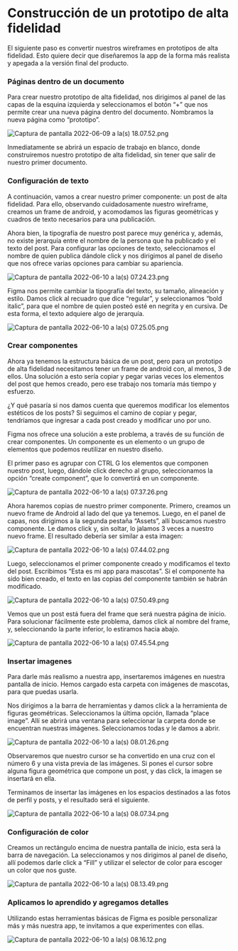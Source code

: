 # Construcción de un prototipo de alta fidelidad

El siguiente paso es convertir nuestros wireframes en prototipos de alta fidelidad. Esto quiere decir que diseñaremos la app de la forma más realista y apegada a la versión final del producto.

### Páginas dentro de un documento

Para crear nuestro prototipo de alta fidelidad, nos dirigimos al panel de las capas de la esquina izquierda y seleccionamos el botón “+” que nos permite crear una nueva página dentro del documento. Nombramos la nueva página como “prototipo”.

![Captura de pantalla 2022-06-09 a la(s) 18.07.52.png](Construccio%CC%81n%20de%20un%20prototipo%20de%20alta%20fidelidad%20bda92e32e6714e86b6ce1f840200a78d/Captura_de_pantalla_2022-06-09_a_la(s)_18.07.52.png)

Inmediatamente se abrirá un espacio de trabajo en blanco, donde construiremos nuestro prototipo de alta fidelidad, sin tener que salir de nuestro primer documento.

### Configuración de texto

A continuación, vamos a  crear nuestro primer componente: un post de alta fidelidad. Para ello, observando cuidadosamente nuestro wireframe, creamos un frame de android, y acomodamos las figuras geométricas y cuadros de texto necesarios para una publicación.

Ahora bien, la tipografía de nuestro post parece muy genérica y, además, no existe jerarquía entre el nombre de la persona que ha publicado y el texto del post. Para configurar las opciones de texto, seleccionamos el nombre de quien publica dándole click y nos dirigimos al panel de diseño que nos ofrece varias opciones para cambiar su apariencia. 

![Captura de pantalla 2022-06-10 a la(s) 07.24.23.png](Construccio%CC%81n%20de%20un%20prototipo%20de%20alta%20fidelidad%20bda92e32e6714e86b6ce1f840200a78d/Captura_de_pantalla_2022-06-10_a_la(s)_07.24.23.png)

Figma nos permite cambiar la tipografía del texto, su tamaño, alineación y estilo. Damos click al recuadro que dice “regular”, y seleccionamos “bold italic”, para que el nombre de quien posteó esté en negrita y en cursiva. De esta forma, el texto adquiere algo de jerarquía.

![Captura de pantalla 2022-06-10 a la(s) 07.25.05.png](Construccio%CC%81n%20de%20un%20prototipo%20de%20alta%20fidelidad%20bda92e32e6714e86b6ce1f840200a78d/Captura_de_pantalla_2022-06-10_a_la(s)_07.25.05.png)

### Crear componentes

Ahora ya tenemos la estructura básica de un post, pero para un prototipo de alta fidelidad necesitamos tener un frame de android con, al menos, 3 de ellos. Una solución a esto sería copiar y pegar varias veces los elementos del post que hemos creado, pero ese trabajo nos tomaría más tiempo y esfuerzo.

¿Y qué pasaría si nos damos cuenta que queremos modificar los elementos estéticos de los posts? Si seguimos el camino de copiar y pegar, tendríamos que ingresar a cada post creado y modificar uno por uno.

Figma nos ofrece una solución a este problema, a través de su función de crear componentes. Un componente es un elemento o un grupo de elementos que podemos reutilizar en nuestro diseño.

El primer paso es agrupar con CTRL G los elementos que componen nuestro post, luego, dándole click derecho al grupo, seleccionamos la opción “create component”, que lo convertirá en un componente.

![Captura de pantalla 2022-06-10 a la(s) 07.37.26.png](Construccio%CC%81n%20de%20un%20prototipo%20de%20alta%20fidelidad%20bda92e32e6714e86b6ce1f840200a78d/Captura_de_pantalla_2022-06-10_a_la(s)_07.37.26.png)

Ahora haremos copias de nuestro primer componente. Primero, creamos un nuevo frame de Android al lado del que ya tenemos. Luego, en el panel de capas, nos dirigimos a la segunda pestaña “Assets”, allí buscamos nuestro componente. Le damos click y, sin soltar, lo jalamos 3 veces a nuestro nuevo frame. El resultado debería ser similar a esta imagen:

![Captura de pantalla 2022-06-10 a la(s) 07.44.02.png](Construccio%CC%81n%20de%20un%20prototipo%20de%20alta%20fidelidad%20bda92e32e6714e86b6ce1f840200a78d/Captura_de_pantalla_2022-06-10_a_la(s)_07.44.02.png)

Luego, seleccionamos el primer componente creado y modificamos el texto del post. Escribimos “Esta es mi app para mascotas”. Si el componente ha sido bien creado, el texto en las copias del componente también se habrán modificado.

![Captura de pantalla 2022-06-10 a la(s) 07.50.49.png](Construccio%CC%81n%20de%20un%20prototipo%20de%20alta%20fidelidad%20bda92e32e6714e86b6ce1f840200a78d/Captura_de_pantalla_2022-06-10_a_la(s)_07.50.49.png)

Vemos que un post está fuera del frame que será nuestra página de inicio. Para solucionar fácilmente este problema, damos click al nombre del frame, y, seleccionando la parte inferior, lo estiramos hacia abajo.

![Captura de pantalla 2022-06-10 a la(s) 07.45.54.png](Construccio%CC%81n%20de%20un%20prototipo%20de%20alta%20fidelidad%20bda92e32e6714e86b6ce1f840200a78d/Captura_de_pantalla_2022-06-10_a_la(s)_07.45.54.png)

### Insertar imagenes

Para darle más realismo a nuestra app, insertaremos imágenes en nuestra pantalla de inicio. Hemos cargado esta carpeta con imágenes de mascotas, para que puedas usarla.

Nos dirigimos a la barra de herramientas y damos click a la herramienta de figuras geométricas. Seleccionamos la última opción, llamada “place image”. Allí se abrirá una ventana para seleccionar la carpeta donde se encuentran nuestras imágenes. Seleccionamos todas y le damos a abrir.

![Captura de pantalla 2022-06-10 a la(s) 08.01.26.png](Construccio%CC%81n%20de%20un%20prototipo%20de%20alta%20fidelidad%20bda92e32e6714e86b6ce1f840200a78d/Captura_de_pantalla_2022-06-10_a_la(s)_08.01.26.png)

Observaremos que nuestro cursor se ha convertido en una cruz con el número 6 y una vista previa de las imágenes. Si pones el cursor sobre alguna figura geométrica que compone un post, y das click, la imagen se insertará en ella.

Terminamos de insertar las imágenes en los espacios destinados a las fotos de perfil y posts, y el resultado será el siguiente.

![Captura de pantalla 2022-06-10 a la(s) 08.07.34.png](Construccio%CC%81n%20de%20un%20prototipo%20de%20alta%20fidelidad%20bda92e32e6714e86b6ce1f840200a78d/Captura_de_pantalla_2022-06-10_a_la(s)_08.07.34.png)

### Configuración de color

Creamos un rectángulo encima de nuestra pantalla de inicio, esta será la barra de navegación. La seleccionamos y nos dirigimos al panel de diseño, allí podemos darle click a “Fill” y utilizar el selector de color para escoger un color que nos guste.

![Captura de pantalla 2022-06-10 a la(s) 08.13.49.png](Construccio%CC%81n%20de%20un%20prototipo%20de%20alta%20fidelidad%20bda92e32e6714e86b6ce1f840200a78d/Captura_de_pantalla_2022-06-10_a_la(s)_08.13.49.png)

### Aplicamos lo aprendido y agregamos detalles

Utilizando estas herramientas básicas de Figma es posible personalizar más y más nuestra app, te invitamos a que experimentes con ellas. 

![Captura de pantalla 2022-06-10 a la(s) 08.16.12.png](Construccio%CC%81n%20de%20un%20prototipo%20de%20alta%20fidelidad%20bda92e32e6714e86b6ce1f840200a78d/Captura_de_pantalla_2022-06-10_a_la(s)_08.16.12.png)